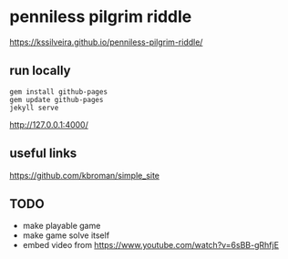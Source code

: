 # penniless pilgrim riddle

https://kssilveira.github.io/penniless-pilgrim-riddle/

## run locally

```
gem install github-pages
gem update github-pages
jekyll serve
```

http://127.0.0.1:4000/

## useful links

https://github.com/kbroman/simple_site

## TODO

- make playable game
- make game solve itself
- embed video from https://www.youtube.com/watch?v=6sBB-gRhfjE
